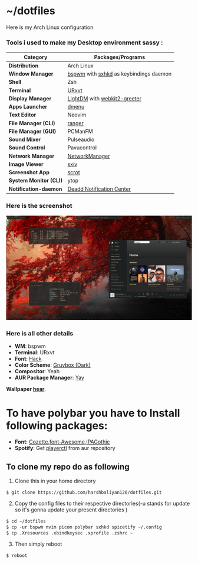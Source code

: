 # ~/dotfiles

Here is my Arch Linux configuration

### Tools i used to make my Desktop environment sassy :

| Category                 | Packages/Programs                                                                                                      |
| ------------------------ | ---------------------------------------------------------------------------------------------------------------------- |
| **Distribution**         | Arch Linux                                                                                                             |
| **Window Manager**       | [bspwm](https://github.com/baskerville/bspwm) with [sxhkd](https://github.com/baskerville/sxhkd) as keybindings daemon |
| **Shell**                | Zsh                                                                                                                 |
| **Terminal**             | [URxvt](http://software.schmorp.de/pkg/rxvt-unicode.html)                                                              |
| **Display Manager**      | [LightDM](https://github.com/canonical/lightdm) with [webkit2-greeter](https://github.com/antergos/web-greeter)        |
| **Apps Launcher**        | [dmenu](https://tools.suckless.org/dmenu/)                                                                             |
| **Text Editor**         | Neovim                                                                                                                 |
| **File Manager (CLI)**   | [ranger](http://ranger.github.io/)                                                                                     |
| **File Manager (GUI)**   | PCManFM                                                                                                                |
| **Sound Mixer**         | Pulseaudio                                                                                                             |
| **Sound Control**        | Pavucontrol                                                                                                            |
| **Network Manager**      | [NetworkManager](https://wiki.gnome.org/Projects/NetworkManager/)                                                      |
| **Image Viewer**         | [sxiv](https://wiki.archlinux.org/index.php/Sxiv)                                                                                    |
| **Screenshot App**       | [scrot](https://github.com/resurrecting-open-source-projects/scrot)                                                    |
| **System Monitor (CLI)** | ytop                                                                                                                   | 
| **Notification-daemon**  | [Deadd Notification Center](https://aur.archlinux.org/packages/deadd-notification-center/)                             |

### Here is the screenshot 

![Screenshot of my Arch Linux environment](desktop2.png)

### Here is all other details 

-   **WM**: bspwm
-   **Terminal**: URxvt
-   **Font**: [Hack](https://sourcefoundry.org/hack/)
-   **Color Scheme**: [Gruvbox (Dark)](https://github.com/morhetz/gruvbox)
-   **Compositor**: Yeah
-   **AUR Package Manager**: [Yay](https://github.com/Jguer/yay)

**Wallpaper [hear](autumn_trees_road_fog_landscape_4288x2848.jpg)**.

# To have polybar you have to Install following packages:
-   **Font**: [Cozette](https://aur.archlinux.org/packages/cozette-otb),[font-Awesome](https://www.archlinux.org/packages/community/any/ttf-font-awesome/),[IPAGothic](https://www.archlinux.org/packages/?name=otf-ipafont)
-   **Spotify**: Get [playerctl](https://aur.archlinux.org/packages/playerctl-git/) from aur repository 
## To clone my repo do as following 

1. Clone this in your home directory

```console
$ git clone https://github.com/harshbaliyan126/dotfiles.git
```

2. Copy the config files to their respective directories(-u stands for update so it's gonna update your present directories )

```console
$ cd ~/dotfiles
$ cp -ur bspwm nvim picom polybar sxhkd spicetify ~/.config 
$ cp .Xresources .xbindkeysec .xprofile .zshrc ~
```
3. Then simply reboot 

```console
$ reboot 
```
